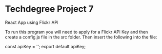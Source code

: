 # Techdegree Project 7

 React App using Flickr API
 
 To run this program you will need to apply for a Flickr API Key and then create a config.js file in the src folder. Then      insert the following into the file:
 
 
 const apiKey = '<Your API Key>';
 export default apiKey;
